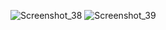 
![Screenshot_38](https://user-images.githubusercontent.com/98713471/236626872-b745caae-1efe-4e90-911e-467b3bf4f30e.png)
![Screenshot_39](https://user-images.githubusercontent.com/98713471/236626878-b93ba823-217f-457d-9df1-4e7e821fa2d0.png)
